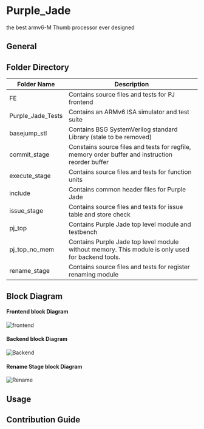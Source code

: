 # Purple_Jade
the best armv6-M Thumb processor ever designed

## General
## Folder Directory
Folder Name|Description
---|---
FE|Contains source files and tests for PJ frontend
Purple_Jade_Tests|Contains an ARMv6 ISA simulator and test suite
basejump_stl|Contains BSG SystemVerilog standard Library (stale to be removed)
commit_stage|Constains source files and tests for regfile, memory order buffer and instruction reorder buffer
execute_stage|Contains source files and tests for function units
include|Contains common header files for Purple Jade
issue_stage|Contains source files and tests for issue table and store check
pj_top|Contains Purple Jade top level module and testbench
pj_top_no_mem|Contains Purple Jade top level module without memory. This module is only used for backend tools.
rename_stage|Contains source files and tests for register renaming module

## Block Diagram
#### Frontend block Diagram
![frontend](https://user-images.githubusercontent.com/35404098/59455158-78224c00-8dc8-11e9-8f01-6c7c2daca427.png)
#### Backend block Diagram
![Backend](https://user-images.githubusercontent.com/35404098/59455345-d4856b80-8dc8-11e9-8467-dfa0cd1e13be.png)

#### Rename Stage block Diagram
![Rename](https://user-images.githubusercontent.com/35404098/59455420-03034680-8dc9-11e9-99b3-f5b6fc5449d5.png)
## Usage
## Contribution Guide